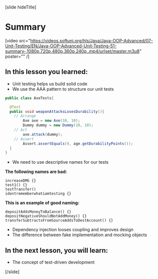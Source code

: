 [slide hideTitle]

# Summary

[video src="https://videos.softuni.org/hls/Java/Java-OOP-Advanced/07-Unit-Testing/EN/Java-OOP-Advanced-Unit-Testing-51-summary-,1080p,720p,480p,360p,240p,.mp4/urlset/master.m3u8" poster="" /]

## In this lesson you learned:

- Unit testing helps us build solid code
- We use the AAA pattern to structure our unit tests

```java
public class AxeTests{

  @Test
  public void weaponAttacksLosesDurability(){
    // Arrange
        Axe axe = new Axe(10, 10);
        Dummy dummy = new Dummy(10, 10);
    // Act
        axe.attack(dummy);
    // Assert
        Assert.assertEquals(9, age.getDurabilityPoints());
  }
}
```

- We need to use descriptive names for our tests

**The following names are bad:**
```
increaseDMG {}
test1() {}
testTransfer()
idontrememberwhatiamtesting {}
```

**This is an example of good naming:**
```
depositAddsMoneyToBalance() {}
depositNegativeShouldNotAddMoney() {}
transferSubtractsFromSourceAddsToDestAccount() {}
```

- Dependency injection looses coupling and improves design 
- The difference between fake implementation and mocking objects

## In the next lesson, you will learn:

- The concept of test-driven development

[/slide]
